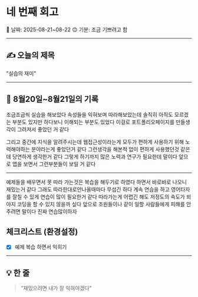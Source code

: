 # 네 번째 회고

📅 날짜: 2025-08-21~08-22
😊 기분: 조금 기쁘려고 함

---

## ✍️ 오늘의 제목

"실습의 재미"

---

## 📖 8월20일~8월21일의 기록

조금조금씩 실습을 해보았다 속성들을 익혀보며
따라해보았는데 솔직히 아직도 모르겠는 부분도 있지만
하다보니 이해되는 부분도 있었다 이걸로 포트폴리오페이지를
만들생각이 그려져서 좋았던 거 같다

그리고 중간에 지식을 알려주시는데 웹접근성이라는게
모두가 편하게 사용하기 위해 노력해야하는 분야라는게 좋았던거 같다
그런생각을 해본적 없이 편하게 사용했던것 같은데 당연하게 생각한거 같다
그렇게 하기까지 많은 노력과 연구가 필요한데 말이다 앞으로 앱을 보면서
그런부분들이 보일 거 같다

---

예제들을 배우면서 못 따라 가는것은 복습을 해두기로 하였다 하면서 바로바로
나오니 재밌는거 같다 그래도 따라한대로안나올때마다 무섭긴 하다 계속 연습을
하고 영어타자를 잘칠 수 있게 연습이 많이 필요한거 같다 따라가는게 어렵긴 해도
저정도의 속도가 되야지 코딩을 할 수 있지 않을까 싶다
앞으로 조원들이나 같이 일할 사람들에게 피해를 안주려면 말이다 진짜 연습많이하자

## 체크리스트 (환경설정)

- [x] 예제 복습 하면서 익히기

---

## 💡 한 줄

> "재밌으려면 내가 잘 익혀야겠다"
